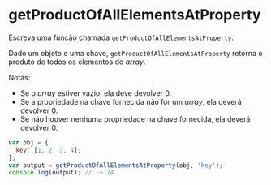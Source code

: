 # getProductOfAllElementsAtProperty

Escreva uma função chamada `getProductOfAllElementsAtProperty`.

Dado um objeto e uma chave, `getProductOfAllElementsAtProperty` retorna o
produto de todos os elementos do _array_.

Notas:

* Se o _array_ estiver vazio, ela deve devolver 0.
* Se a propriedade na chave fornecida não for um _array_, ela deverá devolver
  0.
* Se não houver nenhuma propriedade na chave fornecida, ela deverá devolver 0.

```javascript
var obj = {
  key: [1, 2, 3, 4];
};
var output = getProductOfAllElementsAtProperty(obj, 'key');
console.log(output); // -> 24
```
